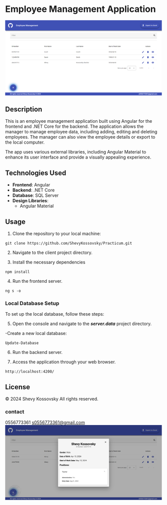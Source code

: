 # Employee Management Application

![Employee Management](/client/src/assets/screenShot.png)

## Description

This is an employee management application built using Angular for the frontend and .NET Core for the backend. The application allows the manager to manage employee data, including adding, editing and deleting employees. The manager can also view the employee details or export to the local computer.

The app uses various external libraries, including Angular Material to enhance its user interface and provide a visually appealing experience.


## Technologies Used

- **Frontend**: Angular
- **Backend**: .NET Core
- **Database**: SQL Server
- **Design Libraries**:
  - Angular Material


## Usage

1. Clone the repository to your local machine:

```
git clone https://github.com/ShevyKossovsky/Practicum.git  
```

2. Navigate to the client project directory.

3. Install the necessary dependencies

```
npm install
```

4. Run the frontend server.

```
ng s -o
```    

### Local Database Setup

To set up the local database, follow these steps:

5. Open the console and navigate to the  ***server.data*** project directory.

-Create a new local database:


```
Update-Database
```
  
6. Run the backend server.

7. Access the application through your web browser.
   
```
http://localhost:4200/
```   

## License
© 2024 Shevy Kossovsky All rights reserved.

### contact
0556773361 s0556773361@gmail.com
![Employee Management](/client/src/assets/screenShot_3.png)
